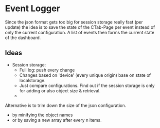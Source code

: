 # Event Logger
Since the json format gets too big for session storage really fast (per update) the idea is to save the state of the CTab-Page per event instead of only the current configuration. A list of events then forms the current state of the dashboard.

## Ideas
- Session storage:
    - Full log: push every change
    - Changes based on 'device' (every unique origin) base on state of localstorage.
    - Just compare configurations. Find out if the session storage is only for adding or also object size & retrieval.
    - 
    
    
Alternative is to trim down the size of the json configuration.
- by minifying the object names
- or by saving a new array after every n items.